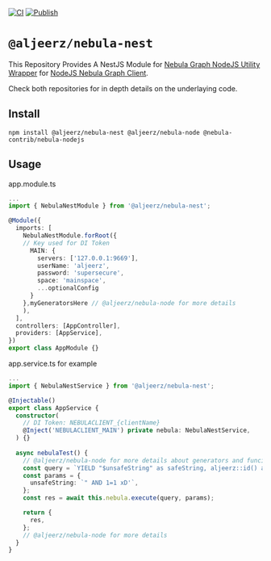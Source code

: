 [![CI](https://github.com/aljeerz/nebula-nest/actions/workflows/main.yml/badge.svg)](https://github.com/aljeerz/nebula-nest/actions/workflows/main.yml) [![Publish](https://github.com/aljeerz/nebula-nest/actions/workflows/publish.yml/badge.svg)](https://github.com/aljeerz/nebula-nest/actions/workflows/publish.yml)
# `@aljeerz/nebula-nest`

This Repository Provides A NestJS Module for [Nebula Graph NodeJS Utility Wrapper](https://github.com/aljeerz/nebula-node) for [NodeJS Nebula Graph Client](https://github.com/nebula-contrib/nebula-node).

Check both repositories for in depth details on the underlaying code.

## Install

```
npm install @aljeerz/nebula-nest @aljeerz/nebula-node @nebula-contrib/nebula-nodejs
```

## Usage

app.module.ts
```typescript
...
import { NebulaNestModule } from '@aljeerz/nebula-nest';

@Module({
  imports: [
    NebulaNestModule.forRoot({
    // Key used for DI Token
      MAIN: {
        servers: ['127.0.0.1:9669'],
        userName: 'aljeerz',
        password: 'supersecure',
        space: 'mainspace',
        ...optionalConfig
      }
    },myGeneratorsHere // @aljeerz/nebula-node for more details
    ),
  ],
  controllers: [AppController],
  providers: [AppService],
})
export class AppModule {}
```

app.service.ts for example
```typescript
...
import { NebulaNestService } from '@aljeerz/nebula-nest';

@Injectable()
export class AppService {
  constructor(
    // DI Token: NEBULACLIENT_{clientName}
    @Inject('NEBULACLIENT_MAIN') private nebula: NebulaNestService,
  ) {}
  
  async nebulaTest() {
    // @aljeerz/nebula-node for more details about generators and funcitonality
    const query = `YIELD "$unsafeString" as safeString, aljeerz::id() as generatedId`;
    const params = {
      unsafeString: `" AND 1=1 xD'`,
    };
    const res = await this.nebula.execute(query, params);

    return {
      res,
    };
    // @aljeerz/nebula-node for more details
  }
}

```